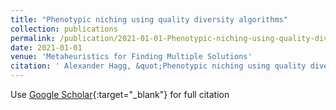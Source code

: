 ```yaml
---
title: "Phenotypic niching using quality diversity algorithms"
collection: publications
permalink: /publication/2021-01-01-Phenotypic-niching-using-quality-diversity-algorithms
date: 2021-01-01
venue: 'Metaheuristics for Finding Multiple Solutions'
citation: ' Alexander Hagg, &quot;Phenotypic niching using quality diversity algorithms.&quot; Metaheuristics for Finding Multiple Solutions, 2021.'
---
```

Use [Google Scholar](https://scholar.google.com/scholar?q=Phenotypic+niching+using+quality+diversity+algorithms){:target="_blank"} for full citation